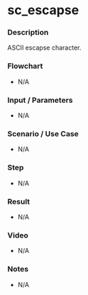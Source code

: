 # sc_escapse

### Description

ASCII escapse character.

### Flowchart

- N/A 

### Input / Parameters

- N/A

### Scenario / Use Case

- N/A

### Step

- N/A

### Result

- N/A

### Video

- N/A

### Notes

- N/A